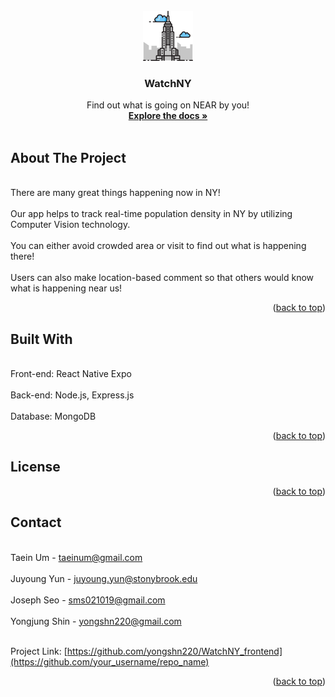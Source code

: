 


<!-- PROJECT LOGO -->
<br />
<div align="center">
  <a href="https://near.org/">
    <img src="images/building.png" alt="Logo" width="80" height="80">
  </a>

  <h3 align="center">WatchNY</h3>

  <p align="center">
    Find out what is going on NEAR by you!
    <br />
    <a href="https://github.com/yongshn220/WatchNY_frontend"><strong>Explore the docs »</strong></a>
    <br />
    <br />
  </p>
</div>


<!-- ABOUT THE PROJECT -->
## About The Project

<!-- [![Product Name Screen Shot][product-screenshot]](https://example.com) -->

<br>There are many great things happening now in NY!</br>
<br>Our app helps to track real-time population density in NY by utilizing Computer Vision technology.</br>
<br>You can either avoid crowded area or visit to find out what is happening there!</br>
<br>Users can also make location-based comment so that others would know what is happening near us!</br>


<p align="right">(<a href="#readme-top">back to top</a>)</p>


<!-- Built With -->
## Built With
<br>Front-end: React Native Expo</br>
<br>Back-end: Node.js, Express.js</br>
<br>Database: MongoDB</br>

<p align="right">(<a href="#readme-top">back to top</a>)</p>



<!-- LICENSE -->
## License

<p align="right">(<a href="#readme-top">back to top</a>)</p>



<!-- CONTACT -->
## Contact

<br>Taein Um - taeinum@gmail.com</br>
<br>Juyoung Yun - juyoung.yun@stonybrook.edu</br>
<br>Joseph Seo - sms021019@gmail.com</br>
<br>Yongjung Shin - yongshn220@gmail.com</br>

<br>Project Link: [https://github.com/yongshn220/WatchNY_frontend](https://github.com/your_username/repo_name)</br>

<p align="right">(<a href="#readme-top">back to top</a>)</p>
